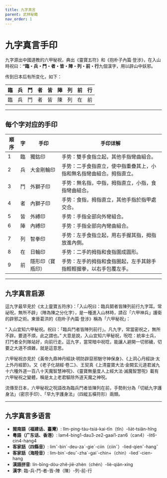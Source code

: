 ```yaml
---
title: 九字真言
parent: 武林秘籍
nav_order: 1
---
```


# 九字真言手印

九字源出中國道教的六甲秘祝，典出《靈寶五符》和《抱朴子內篇·登涉》，在入山時祝曰：**“臨・兵・鬥・者・皆・陣・列・前・行**九個漢字，用以辟山中妖邪。

传到日本后有所变化，如下：

| 臨 | 兵 | 鬥 | 者 | 皆 | 陣 | 列 | 前 | 行 |
|----|----|----|----|----|----|----|----|----|
| 臨 | 兵 | 鬥 | 者 | 皆 | 陳 | 列 | 在 | 前 |


---

## 每个字对应的手印

| 顺序 | 字  | 手印         | 手印详解                                                         |
| ---- | --- | ------------ | ---------------------------------------------------------------- |
| 1    | 臨  | 獨鈷印       | 手势：雙手食指立起，其他手指彎曲組合。                           |
| 2    | 兵  | 大金剛輪印   | 手势：二手食指直立，使中指重疊其上，小指和無名指彎曲組合。拇指直立。 |
| 3    | 鬥  | 外獅子印     | 手势：無名指，中指，拇指直立，小指，食指彎曲組合。             |
| 4    | 者  | 內獅子印     | 手势：食指，拇指直立，其他手指於指甲處交合。                   |
| 5    | 皆  | 外縛印       | 手势：手指全部向外彎組合。                                       |
| 6    | 陣  | 內縛印       | 手势：手指全部向內彎曲組合。                                     |
| 7    | 列  | 智拳印       | 手势：左手食指立起，用右手握其指，拇指放進內側。               |
| 8    | 在  | 日輪印       | 手势：二手的拇指和食指圍成圓形。                                 |
| 9    | 前  | 隱形印（寶瓶印） | 手势：左手的拇指和食指圈起，左手其餘手指輕輕握拳，以右手包覆左手。 |

---

## 九字真言启源

這九字最早見於《太上靈寶五符序》：「入山呪曰：臨兵鬬者皆陳列前行九字耳。常祕呪，無所不辟」（陣為陳之分化字），是一種進入山林時，請召「六甲神兵」護衛的辟邪之術。東晉葛洪的《抱朴子內篇·登涉》稱為「六甲秘祝」：

“ 入山宜知六甲秘祝。祝曰：「臨兵鬥者皆陣列前行」。凡九字，常當密祝之，無所不辟。要道不煩，此之謂也。” 大意是說，入山宜知六甲秘祝，呪唸：統率士兵，打鬥者全列隊站好，向前行走。這九字，當常暗中祝唸，能讓人避開一切邪穢，切要之大道不煩雜，就是這意思。

六甲秘祝亦見於《黃帝九鼎神丹經訣·明防辟惡邪魅守神保身》、《上洞心丹經訣·太上外丹經節》。又《老子化胡經·卷二》、王契真《上清靈寶大法·金闕玄元道君滅九十六種外道一百八十天魔智慧神呪》、《靈寶無量度人上經大法·滅魔智慧呪》載有六甲秘祝之變體，稱是太上老君驅除外道天魔之神呪。

流傳至日本，六甲秘祝之呪語改為臨兵鬥者皆陳列在前，手勢則分為「切紙九字護身法」（密宗手印）、「早九字護身法」（四縱五橫符形）兩類。

---

## 九字真言多语言

- **閩南語（福建话、臺灣）**: lîm-ping-tàu-tsiá-kai-tīn（tîn）-lia̍t-tsiân-hîng
- **粵語（广东话、香港）**: lam4-bing1-dau3-ze2-gaai1-zan6（can4）-lit6-cin4-hang4
- **客家話（四縣音）**: limˇ-binˊ-deu-zaˋ-gieˊ-ciin（ciinˇ）-lied-qienˇ-hangˇ
- **客家話（海陸音）**: lim-binˋ-deuˇ-zhaˊ-gaiˋ-chin+（chin）-liedˋ-cien-hang
- **漢語拼音**: lín-bīng-dòu-zhě-jiē-zhèn（chén）-liè-qián-xíng
- **漢字**: 臨-兵-鬥-者-皆-陣（陳）-列-前-行
